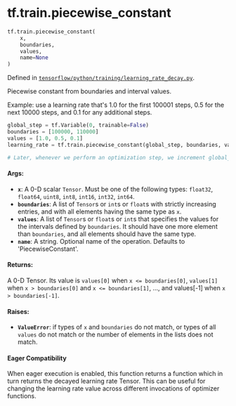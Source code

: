 <div itemscope itemtype="http://developers.google.com/ReferenceObject">
<meta itemprop="name" content="tf.train.piecewise_constant" />
<meta itemprop="path" content="Stable" />
</div>

# tf.train.piecewise_constant

``` python
tf.train.piecewise_constant(
    x,
    boundaries,
    values,
    name=None
)
```



Defined in [`tensorflow/python/training/learning_rate_decay.py`](/code/stable/tensorflow/python/training/learning_rate_decay.py).

Piecewise constant from boundaries and interval values.

Example: use a learning rate that's 1.0 for the first 100001 steps, 0.5
  for the next 10000 steps, and 0.1 for any additional steps.

```python
global_step = tf.Variable(0, trainable=False)
boundaries = [100000, 110000]
values = [1.0, 0.5, 0.1]
learning_rate = tf.train.piecewise_constant(global_step, boundaries, values)

# Later, whenever we perform an optimization step, we increment global_step.
```

#### Args:

* <b>`x`</b>: A 0-D scalar `Tensor`. Must be one of the following types: `float32`,
    `float64`, `uint8`, `int8`, `int16`, `int32`, `int64`.
* <b>`boundaries`</b>: A list of `Tensor`s or `int`s or `float`s with strictly
    increasing entries, and with all elements having the same type as `x`.
* <b>`values`</b>: A list of `Tensor`s or `float`s or `int`s that specifies the values
    for the intervals defined by `boundaries`. It should have one more element
    than `boundaries`, and all elements should have the same type.
* <b>`name`</b>: A string. Optional name of the operation. Defaults to
    'PiecewiseConstant'.


#### Returns:

A 0-D Tensor. Its value is `values[0]` when `x <= boundaries[0]`,
`values[1]` when `x > boundaries[0]` and `x <= boundaries[1]`, ...,
and values[-1] when `x > boundaries[-1]`.


#### Raises:

* <b>`ValueError`</b>: if types of `x` and `boundaries` do not match, or types of all
      `values` do not match or
      the number of elements in the lists does not match.



#### Eager Compatibility
When eager execution is enabled, this function returns a function which in
turn returns the decayed learning rate Tensor. This can be useful for changing
the learning rate value across different invocations of optimizer functions.

